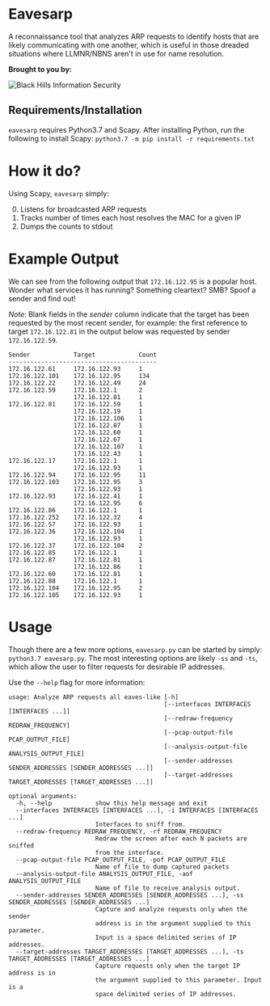 # Eavesarp

A reconnaissance tool that analyzes ARP requests to identify hosts that are likely communicating with one another, which is useful in those dreaded situations where LLMNR/NBNS aren't in use for name resolution.

**Brought to you by:**

![Black Hills Information Security](https://www.blackhillsinfosec.com/wp-content/uploads/2016/03/BHIS-logo-L-300x300.png "Black Hills Information Security")

## Requirements/Installation

`eavesarp` requires Python3.7 and Scapy. After installing Python, run the following to install Scapy: `python3.7 -m pip install -r requirements.txt`

# How it do?

Using Scapy, `eavesarp` simply:

0. Listens for broadcasted ARP requests
0. Tracks number of times each host resolves the MAC for a given IP
0. Dumps the counts to stdout

# Example Output

We can see from the following output that `172.16.122.95` is a popular host. Wonder what services it has running? Something cleartext? SMB? Spoof a sender and find out!

*Note*: Blank fields in the *sender* column indicate that the target has been requested by the most recent sender, for example: the first reference to target `172.16.122.81` in the output below was requested by sender `172.16.122.59`.


```
Sender            Target            Count
-----------------------------------------
172.16.122.61     172.16.122.93     1 
172.16.122.101    172.16.122.95     134
172.16.122.22     172.16.122.49     24
172.16.122.59     172.16.122.1      2 
                  172.16.122.81     1 
172.16.122.81     172.16.122.59     1 
                  172.16.122.19     1 
                  172.16.122.106    1 
                  172.16.122.87     1 
                  172.16.122.60     1 
                  172.16.122.67     1 
                  172.16.122.107    1 
                  172.16.122.43     1 
172.16.122.17     172.16.122.1      1 
                  172.16.122.93     1 
172.16.122.94     172.16.122.95     11
172.16.122.103    172.16.122.95     3 
                  172.16.122.93     1 
172.16.122.93     172.16.122.41     1 
                  172.16.122.95     6 
172.16.122.86     172.16.122.1      1 
172.16.122.252    172.16.122.32     4 
172.16.122.57     172.16.122.93     1 
172.16.122.36     172.16.122.104    1 
                  172.16.122.93     1 
172.16.122.37     172.16.122.104    2 
172.16.122.85     172.16.122.1      1 
172.16.122.87     172.16.122.81     1 
                  172.16.122.86     1 
172.16.122.60     172.16.122.81     1 
172.16.122.88     172.16.122.1      1 
172.16.122.104    172.16.122.95     2 
172.16.122.105    172.16.122.93     1 
```

# Usage

Though there are a few more options, `eavesarp.py` can be started by simply: `python3.7 eavesarp.py`. The most interesting options are likely `-ss` and `-ts`, which allow the user to filter requests for desirable IP addresses.

Use the `--help` flag for more information:

```
usage: Analyze ARP requests all eaves-like [-h]
                                           [--interfaces INTERFACES [INTERFACES ...]]
                                           [--redraw-frequency REDRAW_FREQUENCY]
                                           [--pcap-output-file PCAP_OUTPUT_FILE]
                                           [--analysis-output-file ANALYSIS_OUTPUT_FILE]
                                           [--sender-addresses SENDER_ADDRESSES [SENDER_ADDRESSES ...]]
                                           [--target-addresses TARGET_ADDRESSES [TARGET_ADDRESSES ...]]

optional arguments:
  -h, --help            show this help message and exit
  --interfaces INTERFACES [INTERFACES ...], -i INTERFACES [INTERFACES ...]
                        Interfaces to sniff from.
  --redraw-frequency REDRAW_FREQUENCY, -rf REDRAW_FREQUENCY
                        Redraw the screen after each N packets are sniffed
                        from the interface.
  --pcap-output-file PCAP_OUTPUT_FILE, -pof PCAP_OUTPUT_FILE
                        Name of file to dump captured packets
  --analysis-output-file ANALYSIS_OUTPUT_FILE, -aof ANALYSIS_OUTPUT_FILE
                        Name of file to receive analysis output.
  --sender-addresses SENDER_ADDRESSES [SENDER_ADDRESSES ...], -ss SENDER_ADDRESSES [SENDER_ADDRESSES ...]
                        Capture and analyze requests only when the sender
                        address is in the argument supplied to this parameter.
                        Input is a space delimited series of IP addresses.
  --target-addresses TARGET_ADDRESSES [TARGET_ADDRESSES ...], -ts TARGET_ADDRESSES [TARGET_ADDRESSES ...]
                        Capture requests only when the target IP address is in
                        the argument supplied to this parameter. Input is a
                        space delimited series of IP addresses.
```
